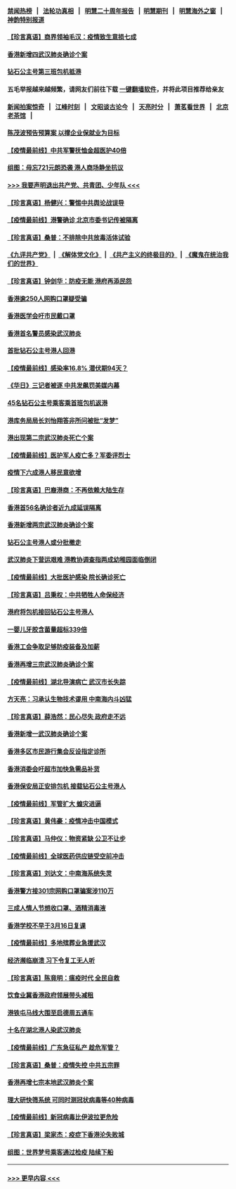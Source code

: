 #### [禁闻热榜](热点新闻.md?=0)  &nbsp;&nbsp;|&nbsp;&nbsp; [法轮功真相](https://github.com/gfw-breaker/truth/blob/master/README.md?=0) &nbsp;&nbsp;|&nbsp;&nbsp; [明慧二十周年报告](https://github.com/gfw-breaker/mh-reports/blob/master/README.md?=0) &nbsp;&nbsp;|&nbsp;&nbsp;[明慧期刊](https://github.com/gfw-breaker/mh-qikan) &nbsp;&nbsp;|&nbsp;&nbsp; [明慧海外之窗](https://github.com/gfw-breaker/mh-news/blob/master/README.md?=0) &nbsp;&nbsp;|&nbsp;&nbsp; [神韵特别报道](https://github.com/gfw-breaker/mh-news/blob/master/shenyun.md?=0)
#### [【珍言真语】商界领袖毛汉：疫情致生意损七成](../pages/nsc415/n11890348.md?t=02241701) 
#### [香港新增四武汉肺炎确诊个案](../pages/nsc415/n11890610.md?t=02241701) 
#### [钻石公主号第三班包机抵港](../pages/nsc415/n11890645.md?t=02241701) 
#### 五毛举报越来越频繁，请网友们前往下载 [一键翻墙软件](https://github.com/gfw-breaker/ssr-accounts)，并将此项目推荐给亲友
#### [新闻拍案惊奇](https://github.com/gfw-breaker/banned-news/blob/master/pages/link4.md) &nbsp;&nbsp;|&nbsp;&nbsp; [江峰时刻](https://github.com/gfw-breaker/banned-news/blob/master/pages/link4.md) &nbsp;&nbsp;|&nbsp;&nbsp; [文昭谈古论今](https://github.com/gfw-breaker/banned-news/blob/master/pages/link4.md) &nbsp;&nbsp;|&nbsp;&nbsp; [天亮时分](https://github.com/gfw-breaker/banned-news/blob/master/pages/link4.md) &nbsp;&nbsp;|&nbsp;&nbsp; [萧茗看世界](https://github.com/gfw-breaker/banned-news/blob/master/pages/link4.md) &nbsp;&nbsp;|&nbsp;&nbsp; [北京老茶馆](https://github.com/gfw-breaker/banned-news/blob/master/pages/link4.md) &nbsp;&nbsp;|&nbsp;&nbsp; 
#### [陈茂波预告预算案 以撑企业保就业为目标](../pages/nsc415/n11890574.md?t=02241701) 
#### [【疫情最前线】中共军警抚恤金超医护40倍](../pages/nsc415/n11890458.md?t=02241701) 
#### [组图：毋忘721元朗恐袭 港人商场静坐抗议](../pages/nsc415/n11876882.md?t=02241701) 
#### [>>> 我要声明退出共产党、共青团、少年队 <<<](https://github.com/begood0513/goodnews/blob/master/quit/letter.md) 
#### [【珍言真语】杨健兴：警惕中共舆论战误导](../pages/nsc415/n11888131.md?t=02241701) 
#### [【疫情最前线】港警确诊 北京市委书记传被隔离](../pages/nsc415/n11886872.md?t=02241701) 
#### [【珍言真语】桑普：不排除中共放毒活体试验](../pages/nsc415/n11886832.md?t=02241701) 
#### [《九评共产党》](https://github.com/begood0513/9ping.md/blob/master/README.md) &nbsp;|&nbsp; [《解体党文化》](../../../../jtdwh.md/blob/master/README.md)  &nbsp;|&nbsp; [《共产主义的终极目的》](../../../../gczydzjmd.md/blob/master/README.md) &nbsp;|&nbsp; [《魔鬼在统治我们的世界》](../../../../mgztzwmdsj.md/blob/master/README.md) 
#### [【珍言真语】钟剑华：防疫无能 港府再添民怨](../pages/nsc415/n11884504.md?t=02241701) 
#### [香港逾250人网购口罩疑受骗](../pages/nsc415/n11884388.md?t=02241701) 
#### [香港医学会吁市民戴口罩](../pages/nsc415/n11884367.md?t=02241701) 
#### [香港首名警员感染武汉肺炎](../pages/nsc415/n11884357.md?t=02241701) 
#### [首批钻石公主号港人回港](../pages/nsc415/n11884333.md?t=02241701) 
#### [【疫情最前线】感染率16.8% 潜伏期94天？](../pages/nsc415/n11884256.md?t=02241701) 
#### [《华日》三记者被逐 中共发飙罚美媒内幕](../pages/nsc415/n11884184.md?t=02241701) 
#### [45名钻石公主号乘客乘首班包机返港](../pages/nsc415/n11881770.md?t=02241701) 
#### [港库务局局长刘怡翔答非所问被批“发梦”](../pages/nsc415/n11881752.md?t=02241701) 
#### [港出现第二宗武汉肺炎死亡个案](../pages/nsc415/n11881736.md?t=02241701) 
#### [【疫情最前线】医护军人疫亡多？军委评烈士](../pages/nsc415/n11881655.md?t=02241701) 
#### [疫情下六成港人移民意欲增](../pages/nsc415/n11881699.md?t=02241701) 
#### [【珍言真语】巴裔港商：不再依赖大陆生存](../pages/nsc415/n11881126.md?t=02241701) 
#### [香港首56名确诊者近九成延误隔离](../pages/nsc415/n11879079.md?t=02241701) 
#### [香港新增两宗武汉肺炎确诊个案](../pages/nsc415/n11879064.md?t=02241701) 
#### [钻石公主号港人或分批撤走](../pages/nsc415/n11879029.md?t=02241701) 
#### [武汉肺炎下营运艰难 港教协调查指两成幼稚园面临倒闭](../pages/nsc415/n11878989.md?t=02241701) 
#### [【疫情最前线】大批医护感染 院长确诊死亡](../pages/nsc415/n11878595.md?t=02241701) 
#### [【珍言真语】吕秉权：中共牺牲人命保经济](../pages/nsc415/n11878390.md?t=02241701) 
#### [港府将包机接回钻石公主号港人](../pages/nsc415/n11876352.md?t=02241701) 
#### [一婴儿牙胶含菌量超标339倍](../pages/nsc415/n11876336.md?t=02241701) 
#### [香港工会争取足够防疫装备及加薪](../pages/nsc415/n11876313.md?t=02241701) 
#### [香港再增三宗武汉肺炎确诊个案](../pages/nsc415/n11876297.md?t=02241701) 
#### [【疫情最前线】湖北导演病亡 武汉市长失踪](../pages/nsc415/n11876272.md?t=02241701) 
#### [方天亮：习承认生物技术谬用 中南海内斗凶猛](../pages/nsc415/n11873679.md?t=02241701) 
#### [【珍言真语】薛浩然：民心尽失 政府走不远](../pages/nsc415/n11875838.md?t=02241701) 
#### [香港新增一武汉肺炎确诊个案](../pages/nsc415/n11874044.md?t=02241701) 
#### [香港多区市民游行集会反设指定诊所](../pages/nsc415/n11874017.md?t=02241701) 
#### [香港消委会吁超市加快急需品补货](../pages/nsc415/n11874003.md?t=02241701) 
#### [香港保安局正安排包机 接载钻石公主号港人](../pages/nsc415/n11873932.md?t=02241701) 
#### [【疫情最前线】军管扩大 蝗灾进逼](../pages/nsc415/n11873780.md?t=02241701) 
#### [【珍言真语】黄伟豪：疫情冲击中国模式](../pages/nsc415/n11873482.md?t=02241701) 
#### [【珍言真语】马仲仪：物资紧缺 公卫不让步](../pages/nsc415/n11872315.md?t=02241701) 
#### [【疫情最前线】全球医药供应链受空前冲击](../pages/nsc415/n11869614.md?t=02241701) 
#### [【珍言真语】刘达文：中南海系统失灵](../pages/nsc415/n11869465.md?t=02241701) 
#### [香港警方接301宗网购口罩骗案涉110万](../pages/nsc415/n11867572.md?t=02241701) 
#### [三成人情人节想收口罩、酒精消毒液](../pages/nsc415/n11867523.md?t=02241701) 
#### [香港学校不早于3月16日复课](../pages/nsc415/n11867498.md?t=02241701) 
#### [【疫情最前线】多地殡葬业急援武汉](../pages/nsc415/n11866914.md?t=02241701) 
#### [经济濒临崩溃 习下令复工无人听](../pages/nsc415/n11867269.md?t=02241701) 
#### [【珍言真语】陈竟明：瘟疫时代 全民自救](../pages/nsc415/n11866765.md?t=02241701) 
#### [饮食业冀香港政府领展带头减租](../pages/nsc415/n11864876.md?t=02241701) 
#### [港铁屯马线大围至启德周五通车](../pages/nsc415/n11864842.md?t=02241701) 
#### [十名在湖北港人染武汉肺炎](../pages/nsc415/n11864807.md?t=02241701) 
#### [【疫情最前线】广东急征私产 趁危军管？](../pages/nsc415/n11864205.md?t=02241701) 
#### [【珍言真语】桑普：疫情失控 中共五宗罪](../pages/nsc415/n11864157.md?t=02241701) 
#### [香港再增七宗本地武汉肺炎个案](../pages/nsc415/n11862405.md?t=02241701) 
#### [理大研快筛系统 可同时测冠状病毒等40种病毒](../pages/nsc415/n11862376.md?t=02241701) 
#### [【疫情最前线】新冠病毒比伊波拉更危险](../pages/nsc415/n11862199.md?t=02241701) 
#### [【珍言真语】梁家杰：疫症下香港沦失败城](../pages/nsc415/n11861588.md?t=02241701) 
#### [组图：世界梦号乘客通过检疫 陆续下船](../pages/nsc415/n11858302.md?t=02241701) 

----
#### [ >>> 更早内容 <<< ](../indexes/nsc415-earlier.md)
